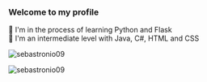 ### Welcome to my profile
🔭 I'm in the process of learning Python and Flask <br>
🌱 I'm an intermediate level with Java, C#, HTML and CSS <br>

<p><img align="center" src="https://github-readme-stats.vercel.app/api/top-langs?username=sebastronio09&show_icons=true&locale=en&layout=compact" alt="sebastronio09" />
<p><img align="center" src="https://github-readme-stats.vercel.app/api?username=sebastronio09&show_icons=true&theme=gotham" alt="sebastronio09" />
